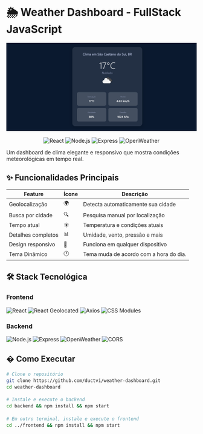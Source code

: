 # 🌦️ Weather Dashboard - FullStack JavaScript

![Dashboard Preview](./imagens/image.png)

<p align="center">
  <img src="https://img.shields.io/badge/react-%2320232a.svg?style=for-the-badge&logo=react&logoColor=%2361DAFB" alt="React">
  <img src="https://img.shields.io/badge/node.js-6DA55F?style=for-the-badge&logo=node.js&logoColor=white" alt="Node.js">
  <img src="https://img.shields.io/badge/express.js-%23404d59.svg?style=for-the-badge&logo=express&logoColor=%2361DAFB" alt="Express">
  <img src="https://img.shields.io/badge/openweather-%233776AB.svg?style=for-the-badge&logo=openweathermap&logoColor=white" alt="OpenWeather">
</p>

Um dashboard de clima elegante e responsivo que mostra condições meteorológicas em tempo real.

## ✨ Funcionalidades Principais

| Feature               | Ícone | Descrição                          |
|-----------------------|-------|------------------------------------|
| Geolocalização        | 🌍    | Detecta automaticamente sua cidade |
| Busca por cidade      | 🔍    | Pesquisa manual por localização    |
| Tempo atual           | ☀️    | Temperatura e condições atuais     |
| Detalhes completos    | 📊    | Umidade, vento, pressão e mais     |
| Design responsivo     | 📱    | Funciona em qualquer dispositivo   |
| Tema Dinâmico   | 🕐    | Tema muda de acordo com a hora do dia.

## 🛠️ Stack Tecnológica

### Frontend
<p>
  <img src="https://img.shields.io/badge/react-%2320232a.svg?style=flat-square&logo=react&logoColor=%2361DAFB" alt="React">
  <img src="https://img.shields.io/badge/react_geolocated-%2300C4CC.svg?style=flat-square" alt="React Geolocated">
  <img src="https://img.shields.io/badge/axios-%235A29E4.svg?style=flat-square&logo=axios&logoColor=white" alt="Axios">
  <img src="https://img.shields.io/badge/css_modules-%231572B6.svg?style=flat-square&logo=css3&logoColor=white" alt="CSS Modules">
</p>

### Backend
<p>
  <img src="https://img.shields.io/badge/node.js-6DA55F?style=flat-square&logo=node.js&logoColor=white" alt="Node.js">
  <img src="https://img.shields.io/badge/express.js-%23404d59.svg?style=flat-square&logo=express&logoColor=%2361DAFB" alt="Express">
  <img src="https://img.shields.io/badge/openweather-%233776AB.svg?style=flat-square&logo=openweathermap&logoColor=white" alt="OpenWeather">
  <img src="https://img.shields.io/badge/cors-%23F7DF1E.svg?style=flat-square" alt="CORS">
</p>

## � Como Executar

```bash
# Clone o repositório
git clone https://github.com/ductvi/weather-dashboard.git
cd weather-dashboard

# Instale e execute o backend
cd backend && npm install && npm start

# Em outro terminal, instale e execute o frontend
cd ../frontend && npm install && npm start